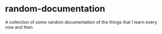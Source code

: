 # random-documentation
A collection of some random documentation of the things that I learn every now and then
